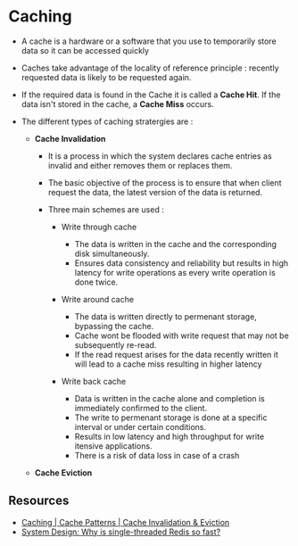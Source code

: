 # Caching 

- A cache is a hardware or a software that you use to temporarily store data so it can be accessed quickly
- Caches take advantage of the locality of reference principle : recently requested data is likely to be requested again.
- If the required data is found in the Cache it is called a **Cache Hit**. If the data isn't stored in the cache, a **Cache Miss** occurs.
- The different types of caching stratergies are : 

    - **Cache Invalidation**

        - It is a process in which the system declares cache entries as invalid and either removes them or replaces them.
        - The basic objective of the process is to ensure that when client request the data, the latest version of the data is returned.
        - Three main schemes are used :

            - Write through cache 
                - The data is written in the cache and the corresponding disk simultaneously.
                - Ensures data consistency and reliability but results in high latency for write operations as every write operation is done twice.

            - Write around cache
                - The data is written directly to permenant storage, bypassing the cache.
                - Cache wont be flooded with write request that may not be subsequently re-read.
                - If the read request arises for the data recently written it will lead to a cache miss resulting in higher latency

            - Write back cache 
                - Data is written in the cache alone and completion is immediately confirmed to the client.
                - The write to permenant storage is done at a specific interval or under certain conditions.
                - Results in low latency and high throughput for write itensive applications.
                - There is a risk of data loss in case of a crash

    - **Cache Eviction**


## Resources

- [Caching | Cache Patterns | Cache Invalidation & Eviction](https://www.youtube.com/watch?v=Ez1GK2imrsY)
- [System Design: Why is single-threaded Redis so fast?](https://www.youtube.com/watch?v=5TRFpFBccQM&list=PLCRMIe5FDPse7NNmQP5UziLjXjkHW3gqA)